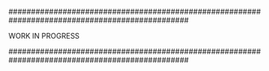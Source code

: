 ################################################################################################

WORK IN PROGRESS

################################################################################################
